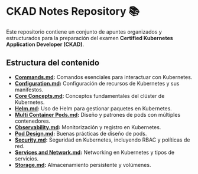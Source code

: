 # CKAD Notes Repository 📚

Este repositorio contiene un conjunto de apuntes organizados y estructurados para la preparación del examen **Certified Kubernetes Application Developer (CKAD)**. 

## Estructura del contenido

- **[Commands.md](./Commands.md):** Comandos esenciales para interactuar con Kubernetes.
- **[Configuration.md](./Configuration.md):** Configuración de recursos de Kubernetes y sus manifestos.
- **[Core Concepts.md](./Core%20Concepts.md):** Conceptos fundamentales del clúster de Kubernetes.
- **[Helm.md](./Helm.md):** Uso de Helm para gestionar paquetes en Kubernetes.
- **[Multi Container Pods.md](./Multi%20Container%20Pods.md):** Diseño y patrones de pods con múltiples contenedores.
- **[Observability.md](./Observability.md):** Monitorización y registro en Kubernetes.
- **[Pod Design.md](./Pod%20Design.md):** Buenas prácticas de diseño de pods.
- **[Security.md](./Security.md):** Seguridad en Kubernetes, incluyendo RBAC y políticas de red.
- **[Services and Network.md](./Services%20and%20Network.md):** Networking en Kubernetes y tipos de servicios.
- **[Storage.md](./Storage.md):** Almacenamiento persistente y volúmenes.

